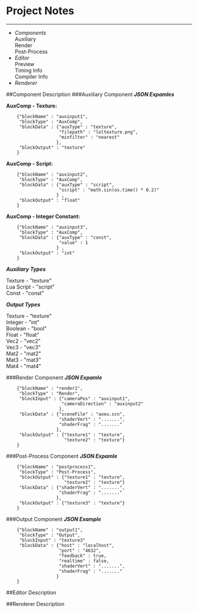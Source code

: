 Project Notes
=============
----------------
* _Components_  
Auxiliary  
Render  
Post-Process  
* _Editor_  
Preview  
Timing Info  
Compiler Info  
* _Renderer_

##Component Description
###Auxiliary Component
**_JSON Expamles_**

**AuxComp - Texture:**

        {"blockName" : "auxinput1",  
         "blockType" : "AuxComp",  
         "blockData" : {"auxType" : "texture",  
                        "filepath" : "loltexture.png",  
                        "minfilter" : "nearest"  
                       },  
         "blockOutput" : "texture"  
        }  

**AuxComp - Script:**

        {"blockName" : "auxinput2",  
         "blockType" : "AuxComp",  
         "blockData" : {"auxType" : "script",  
                        "script" : "math.sin(os.time() * 0.2)"  
                       } ,  
         "blockOutput" : "float"  
        }  
        
**AuxComp - Integer Constant:**

        {"blockName" : "auxinput3",  
         "blockType" : "AuxComp",  
         "blockData" : {"auxType" : "const",  
                        "value" : 1  
                       } ,  
         "blockOutput" : "int"  
        }  
        
**_Auxiliary Types_**

Texture - "texture"  
Lua Script - "script"  
Const - "const"  

**_Output Types_**

Texture - "texture"  
Integer - "int"  
Boolean - "bool"  
Float - "float"  
Vec2 - "vec2"  
Vec3 - "vec3"  
Mat2 - "mat2"  
Mat3 - "mat3"  
Mat4 - "mat4"

###Render Component
**_JSON Expamle_**

        {"blockName" : "render1",
         "blockType" : "Render",
         "blockInput" : {"cameraPos" : "auxinput1",
                         "cameraDirection" : "auxinput2"
                        },
         "blockData" : {"sceneFile" : "aoeu.scn",
                        "shaderVert" : ".......",
                        "shaderFrag" : "......."
                       },
         "blockOutput" : {"texture1" : "texture",
                          "texture2" : "texture"}
        }
        
###Post-Process Component
**_JSON Expamle_**

        {"blockName" : "postprocess1",
         "blockType" : "Post-Process",
         "blockOutput" : {"texture1" : "texture",
                          "texture2" : "texture"}
         "blockData" : {"shaderVert" : ".......",
                        "shaderFrag" : "......."
                       },
         "blockOutput" : {"texture3" : "texture"}
        }
        
###Output Component
**_JSON Example_**

        {"blockName" : "output1",
         "blockType" : "Output",
         "blockInput" : "texture3"
         "blockData" : {"host" : "localhost",
                        "port" : "4632",
                        "feedback" : true,
                        "realtime" : false,
                        "shaderVert" : ".......",
                        "shaderFrag" : "......."
                       }
        }
        
##Editor Description

##Renderer Description